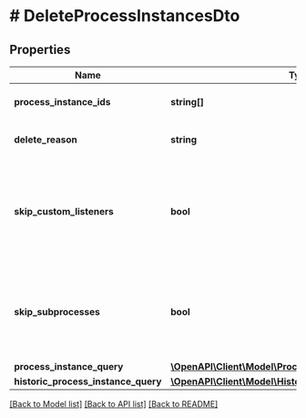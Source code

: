 # # DeleteProcessInstancesDto

## Properties

Name | Type | Description | Notes
------------ | ------------- | ------------- | -------------
**process_instance_ids** | **string[]** | A list process instance ids to delete. | [optional]
**delete_reason** | **string** | A string with delete reason. | [optional]
**skip_custom_listeners** | **bool** | Skip execution listener invocation for activities that are started or ended as part of this request. | [optional]
**skip_subprocesses** | **bool** | Skip deletion of the subprocesses related to deleted processes as part of this request. | [optional]
**process_instance_query** | [**\OpenAPI\Client\Model\ProcessInstanceQueryDto**](ProcessInstanceQueryDto.md) |  | [optional]
**historic_process_instance_query** | [**\OpenAPI\Client\Model\HistoricProcessInstanceQueryDto**](HistoricProcessInstanceQueryDto.md) |  | [optional]

[[Back to Model list]](../../README.md#models) [[Back to API list]](../../README.md#endpoints) [[Back to README]](../../README.md)
